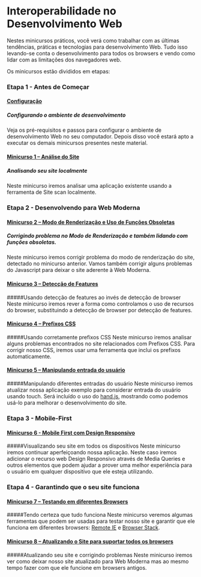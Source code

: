 # Interoperabilidade no  Desenvolvimento Web #

Nestes minicursos práticos, você verá como trabalhar com as últimas tendências, práticas e tecnologias para desenvolvimento Web. Tudo isso levando-se conta o desenvolvimento para todos os browsers e vendo como lidar com as limitações dos navegadores web.

Os minicursos estão divididos em etapas:

### Etapa 1 - Antes de Começar ###

#### [Configuração](https://github.com/joaocunhaeld/interoperable-web-development/tree/master/_setup)
##### Configurando o ambiente de desenvolvimento #####
Veja os pré-requisitos e passos para configurar o ambiente de desenvolvimento Web no seu computador. Depois disso você estará apto a executar os demais minicursos presentes neste material.

#### [Minicurso 1 – Análise do Site](https://github.com/joaocunhaeld/interoperable-web-development/tree/master/sitescan)
##### Analisando seu site localmente
Neste minicurso iremos analisar uma aplicação existente usando a ferramenta de Site scan localmente. 

### Etapa 2 - Desenvolvendo para Web Moderna ###

#### [Minicurso 2 – Modo de Renderização e Uso de Funções Obsoletas](https://github.com/joaocunhaeld/interoperable-web-development/tree/master/rendermode)
##### Corrigindo problema no Modo de Renderização e também lidando com funções obsoletas.
Neste minicurso iremos corrigir problema do modo de renderização do site, detectado no minicurso anterior. Vamos também corrigir alguns problemas do Javascript para deixar o site aderente à Web Moderna.

#### [Minicurso 3 – Detecção de Features](https://github.com/joaocunhaeld/interoperable-web-development/tree/master/feature-detection) 
#####Usando detecção de features ao invés de detecção de browser
Neste minicurso iremos rever a forma como controlamos o uso de recursos do browser, substituindo a detecção de browser por detecção de features.

#### [Minicurso 4 – Prefixos CSS](https://github.com/joaocunhaeld/interoperable-web-development/tree/master/css-prefix) 
#####Usando corretamente prefixos CSS
Neste minicurso iremos analisar alguns problemas encontrados no site relacionados com Prefixos CSS. Para corrigir nosso CSS, iremos usar uma ferramenta que inclui os prefixos automaticamente.

#### [Minicurso 5 – Manipulando entrada do usuário](https://github.com/joaocunhaeld/interoperable-web-development/tree/master/touch) 
#####Manipulando diferentes entradas do usuário
Neste minicurso iremos atualizar nossa aplicação exemplo para considerar entrada do usuário usando touch. Será incluído o uso do [hand.js](https://handjs.codeplex.com/), mostrando como podemos usá-lo para melhorar o desenvolvimento do site.

### Etapa 3 - Mobile-First ###

#### [Minicurso 6 - Mobile First com Design Responsivo](https://github.com/joaocunhaeld/interoperable-web-development/tree/master/mobile-first-design)
#####Visualizando seu site em todos os dispositivos
Neste minicurso iremos continuar aperfeiçoando nossa aplicação. Neste caso iremos adicionar o recurso web Design Responsivo através de Media Queries e outros elementos que podem ajudar a prover uma melhor experiência para o usuário em qualquer dispositivo que ele esteja utilizando.

### Etapa 4 - Garantindo que o seu site funciona ###

#### [Minicurso 7 – Testando em diferentes Browsers](https://github.com/joaocunhaeld/interoperable-web-development/tree/master/testing)
#####Tendo certeza que tudo funciona
Neste minicurso veremos algumas ferramentas que podem ser usadas para testar nosso site e garantir que ele funciona em diferentes browsers: [Remote IE](https://remote.modern.ie/) e [Browser Stack](http://www.browserstack.com/). 

#### [Minicurso 8 – Atualizando o Site para suportar todos os browsers](https://github.com/joaocunhaeld/interoperable-web-development/tree/master/update)
#####Atualizando seu site e corrigindo problemas
Neste minicurso iremos ver como deixar nosso site atualizado para Web Moderna mas ao mesmo tempo fazer com que ele funcione em browsers antigos.

